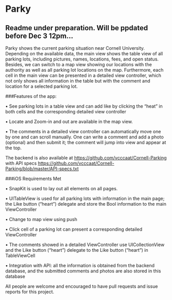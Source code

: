 # Parky

## Readme under preparation. Will be ppdated before Dec 3 12pm...



Parky shows the current parking situation near Cornell University. Depending on the available data, the main view shows the table view of all parking lots, including pictures, names, locations, fees, and open status. Besides, we can switch to a map view showing our locations with the authority as well as all parking lot locations on the map. Furthermore, each cell in the main view can be presented in a detailed view controller, which not only shows all information in the table but with the comment and location for a selected parking lot.

###Features of the app:

•	See parking lots in a table view and can add like by clicking the “heat” in both cells and the corresponding detailed view controller

•	Locate and Zoom-in and out are available in the map view.

•	The comments in a detailed view controller can automatically move one by one and can scroll manually. One can write a comment and add a photo (optional) and then submit it; the comment will jump into view and appear at the top.

The backend is also available at https://github.com/vcccaat/Cornell-Parking with API specs https://github.com/vcccaat/Cornell-Parking/blob/master/API-specs.txt 

###iOS Requirements Met

•	SnapKit is used to lay out all elements on all pages.

•	UITableView is used for all parking lots with information in the main page; the Like button (“heart”) delegate and store the Bool information to the main ViewController

•	Change to map view using push

•	Click cell of a parking lot can present a corresponding detailed ViewController

•	The comments showed in a detailed ViewController use UICollectionView and the Like button (“heart”) delegate to the Like button (“heart”) in TableViewCell

•	Integration with API: all the information is obtained from the backend database, and the submitted comments and photos are also stored in this database 

All people are welcome and encouraged to have pull requests and issue reports for this project.


